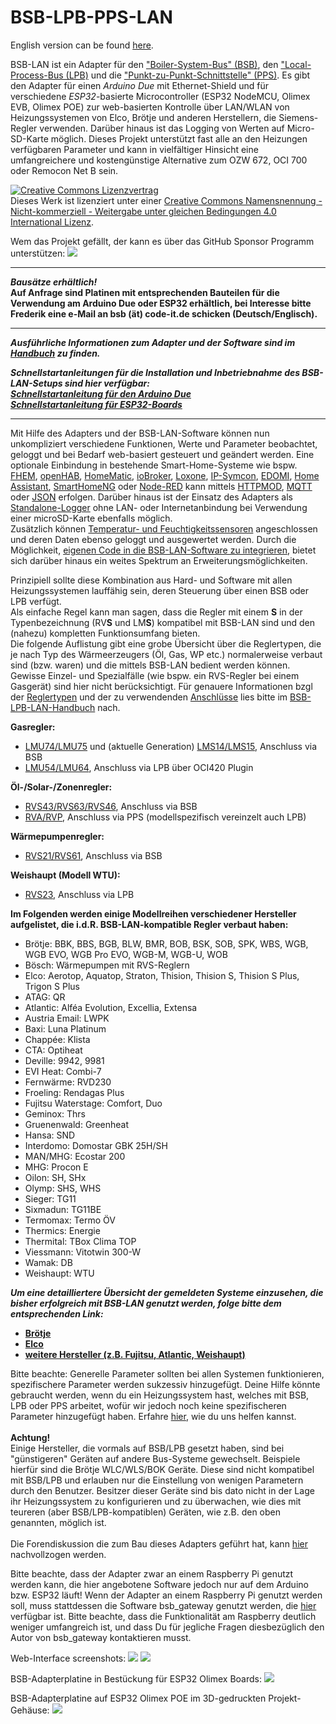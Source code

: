 # BSB-LPB-PPS-LAN

English version can be found <A HREF="https://github.com/fredlcore/bsb_lan/blob/master/README.md">here</A>. 

BSB-LAN ist ein Adapter für den ["Boiler-System-Bus" (BSB)](https://1coderookie.github.io/BSB-LPB-LAN/kap10.html#1011-bsb), den ["Local-Process-Bus (LPB)](https://1coderookie.github.io/BSB-LPB-LAN/kap10.html#1012-lpb) und die ["Punkt-zu-Punkt-Schnittstelle" (PPS)](https://1coderookie.github.io/BSB-LPB-LAN/kap10.html#1013-pps-schnittstelle). Es gibt den Adapter für einen *Arduino Due* mit Ethernet-Shield und für verschiedene *ESP32*-basierte Microcontroller (ESP32 NodeMCU, Olimex EVB, Olimex POE) zur web-basierten Kontrolle über LAN/WLAN von Heizungssystemen von Elco, Brötje und anderen Herstellern, die Siemens-Regler verwenden. Darüber hinaus ist das Logging von Werten auf Micro-SD-Karte möglich. Dieses Projekt unterstützt fast alle an den Heizungen verfügbaren Parameter und kann in vielfältiger Hinsicht eine umfangreichere und kostengünstige Alternative zum OZW 672, OCI 700 oder Remocon Net B sein.

<a rel="license" href="http://creativecommons.org/licenses/by-nc-sa/4.0/"><img alt="Creative Commons Lizenzvertrag" style="border-width:0" src="https://i.creativecommons.org/l/by-nc-sa/4.0/88x31.png" /></a><br />Dieses Werk ist lizenziert unter einer <a rel="license" href="http://creativecommons.org/licenses/by-nc-sa/4.0/">Creative Commons Namensnennung - Nicht-kommerziell - Weitergabe unter gleichen Bedingungen 4.0 International Lizenz</a>.

Wem das Projekt gefällt, der kann es über das GitHub Sponsor Programm unterstützen: [![](https://img.shields.io/static/v1?label=Sponsor&message=%E2%9D%A4&logo=GitHub&color=%23fe8e86)](https://github.com/sponsors/fredlcore) 

---

***Bausätze erhältlich!***  
**Auf Anfrage sind Platinen mit entsprechenden Bauteilen für die Verwendung am Arduino Due oder ESP32 erhältlich, bei Interesse bitte Frederik eine e-Mail an bsb (ät) code-it.de schicken (Deutsch/Englisch).**  

---

***Ausführliche Informationen zum Adapter und der Software sind im [Handbuch](https://1coderookie.github.io/BSB-LPB-LAN/) zu finden.***  
   
***Schnellstartanleitungen für die Installation und Inbetriebnahme des BSB-LAN-Setups sind hier verfügbar:***  
***[Schnellstartanleitung für den Arduino Due](https://1coderookie.github.io/BSB-LPB-LAN/SSA_DUE.html)***  
***[Schnellstartanleitung für ESP32-Boards](https://1coderookie.github.io/BSB-LPB-LAN/SSA_ESP32.html)***  
     
---     
   
Mit Hilfe des Adapters und der BSB-LAN-Software können nun unkompliziert verschiedene Funktionen, Werte und Parameter beobachtet, geloggt und bei Bedarf web-basiert gesteuert und geändert werden.
Eine optionale Einbindung in bestehende Smart-Home-Systeme wie bspw. [FHEM](https://1coderookie.github.io/BSB-LPB-LAN/kap08.html#81-fhem), [openHAB](https://1coderookie.github.io/BSB-LPB-LAN/kap08.html#82-openhab), [HomeMatic](https://1coderookie.github.io/BSB-LPB-LAN/kap08.html#83-homematic-eq3), [ioBroker](https://1coderookie.github.io/BSB-LPB-LAN/kap08.html#84-iobroker), [Loxone](https://1coderookie.github.io/BSB-LPB-LAN/kap08.html#85-loxone), [IP-Symcon](https://1coderookie.github.io/BSB-LPB-LAN/kap08.html#86-ip-symcon), [EDOMI](https://1coderookie.github.io/BSB-LPB-LAN/kap08.html#810-edomi), [Home Assistant](https://1coderookie.github.io/BSB-LPB-LAN/kap08.html#811-home-assistant), [SmartHomeNG](https://1coderookie.github.io/BSB-LPB-LAN/kap08.html#812-smarthomeng) oder [Node-RED](https://1coderookie.github.io/BSB-LPB-LAN/kap08.html#813-node-red) kann mittels [HTTPMOD](https://1coderookie.github.io/BSB-LPB-LAN/kap08.html#812-einbindung-mittels-httpmod-modul), [MQTT](https://1coderookie.github.io/BSB-LPB-LAN/kap05.html#52-mqtt) oder [JSON](https://1coderookie.github.io/BSB-LPB-LAN/kap05.html#53-json) erfolgen. 
Darüber hinaus ist der Einsatz des Adapters als [Standalone-Logger](https://1coderookie.github.io/BSB-LPB-LAN/kap06.html#61-loggen-von-daten) ohne LAN- oder Internetanbindung bei Verwendung einer microSD-Karte ebenfalls möglich.  
Zusätzlich können [Temperatur- und Feuchtigkeitssensoren](https://1coderookie.github.io/BSB-LPB-LAN/kap07.html#71-verwendung-optionaler-sensoren-dht22-ds18b20-bme280) angeschlossen und deren Daten ebenso geloggt und ausgewertet werden. Durch die Möglichkeit, [eigenen Code in die BSB-LAN-Software zu integrieren](https://1coderookie.github.io/BSB-LPB-LAN/kap06.html#68-eigenen-code-in-bsb-lan-einbinden), bietet sich darüber hinaus ein weites Spektrum an Erweiterungsmöglichkeiten. 
   
Prinzipiell sollte diese Kombination aus Hard- und Software mit allen Heizungssystemen lauffähig sein, deren Steuerung über einen BSB oder LPB verfügt.  
Als einfache Regel kann man sagen, dass die Regler mit einem **S** in der Typenbezeichnung (RV**S** und LM**S**) kompatibel mit BSB-LAN sind und den (nahezu) kompletten Funktionsumfang bieten.  
Die folgende Auflistung gibt eine grobe Übersicht über die Reglertypen, die je nach Typ des Wärmeerzeugers (Öl, Gas, WP etc.) normalerweise verbaut sind (bzw. waren) und die mittels BSB-LAN bedient werden können. Gewisse Einzel- und Spezialfälle (wie bspw. ein RVS-Regler bei einem Gasgerät) sind hier nicht berücksichtigt. Für genauere Informationen bzgl der [Reglertypen](https://1coderookie.github.io/BSB-LPB-LAN/kap10.html#102-detaillierte-beschreibung-der-kompatiblen-regler) und der zu verwendenden [Anschlüsse](https://1coderookie.github.io/BSB-LPB-LAN/kap03.html#31-anschluss-des-adapters) lies bitte im [BSB-LPB-LAN-Handbuch](https://1coderookie.github.io/BSB-LPB-LAN/) nach.

**Gasregler:**  
- [LMU74/LMU75](https://1coderookie.github.io/BSB-LPB-LAN/kap10.html#10211-lmu-regler) und (aktuelle Generation) [LMS14/LMS15](https://1coderookie.github.io/BSB-LPB-LAN/kap10.html#10212-lms-regler), Anschluss via BSB  
- [LMU54/LMU64](https://1coderookie.github.io/BSB-LPB-LAN/kap10.html#10211-lmu-regler), Anschluss via LPB über OCI420 Plugin  
   
**Öl-/Solar-/Zonenregler:**  
- [RVS43/RVS63/RVS46](https://1coderookie.github.io/BSB-LPB-LAN/kap10.html#10222-rvs-regler), Anschluss via BSB  
- [RVA/RVP](https://1coderookie.github.io/BSB-LPB-LAN/kap10.html#10221-rva--und-rvp-regler), Anschluss via PPS (modellspezifisch vereinzelt auch LPB)  
   
**Wärmepumpenregler:**  
- [RVS21/RVS61](https://1coderookie.github.io/BSB-LPB-LAN/kap10.html#10222-rvs-regler), Anschluss via BSB  
   
**Weishaupt (Modell WTU):**  
- [RVS23](https://1coderookie.github.io/BSB-LPB-LAN/kap10.html#10222-rvs-regler), Anschluss via LPB      
  
**Im Folgenden werden einige Modellreihen verschiedener Hersteller aufgelistet, die i.d.R. BSB-LAN-kompatible Regler verbaut haben:**  
- Brötje: BBK, BBS, BGB, BLW, BMR, BOB, BSK, SOB, SPK, WBS, WGB, WGB EVO, WGB Pro EVO, WGB-M, WGB-U, WOB  
- Bösch: Wärmepumpen mit RVS-Reglern
- Elco: Aerotop, Aquatop, Straton, Thision, Thision S, Thision S Plus, Trigon S Plus  
- ATAG: QR  
- Atlantic: Alféa Evolution, Excellia, Extensa  
- Austria Email: LWPK  
- Baxi: Luna Platinum
- Chappée: Klista
- CTA: Optiheat  
- Deville: 9942, 9981
- EVI Heat: Combi-7
- Fernwärme: RVD230
- Froeling: Rendagas Plus
- Fujitsu Waterstage: Comfort, Duo
- Geminox: Thrs
- Gruenenwald: Greenheat
- Hansa: SND
- Interdomo: Domostar GBK 25H/SH
- MAN/MHG: Ecostar 200
- MHG: Procon E
- Oilon: SH, SHx
- Olymp: SHS, WHS
- Sieger: TG11
- Sixmadun: TG11BE
- Termomax: Termo ÖV
- Thermics: Energie
- Thermital: TBox Clima TOP
- Viessmann: Vitotwin 300-W
- Wamak: DB
- Weishaupt: WTU
   
***Um eine detailliertere Übersicht der gemeldeten Systeme einzusehen, die bisher erfolgreich mit BSB-LAN genutzt werden, folge bitte dem entsprechenden Link:***  
- **[Brötje](https://1coderookie.github.io/BSB-LPB-LAN/kap11.html#111-brötje)**
- **[Elco](https://1coderookie.github.io/BSB-LPB-LAN/kap11.html#112-elco)**
- **[weitere Hersteller (z.B. Fujitsu, Atlantic, Weishaupt)](https://1coderookie.github.io/BSB-LPB-LAN/kap11.html#113-weitere-hersteller)**      
   
Bitte beachte: Generelle Parameter sollten bei allen Systemen funktionieren, spezifischere Parameter werden sukzessiv hinzugefügt. Deine Hilfe könnte gebraucht werden, wenn du ein Heizungssystem hast, welches mit BSB, LPB oder PPS arbeitet, wofür wir jedoch noch keine spezifischeren Parameter hinzugefügt haben. Erfahre <A HREF="https://github.com/fredlcore/bsb_lan/blob/master/FAQ_de.md#mein-heizungssystem-verf%C3%BCgt-%C3%BCber-parameter-die-von-der-software-bisher-nicht-unterst%C3%BCtzt-werden-kann-ich-behilflich-sein-diese-parameter-hinzuzuf%C3%BCgen">hier</A>, wie du uns helfen kannst.
<BR><BR>
<B>Achtung!</B><BR>
Einige Hersteller, die vormals auf BSB/LPB gesetzt haben, sind bei "günstigeren" Geräten auf andere Bus-Systeme gewechselt. Beispiele hierfür sind die Brötje WLC/WLS/BOK Geräte. Diese sind nicht kompatibel mit BSB/LPB und erlauben nur die Einstellung von wenigen Parametern durch den Benutzer. Besitzer dieser Geräte sind bis dato nicht in der Lage ihr Heizungssystem zu konfigurieren und zu überwachen, wie dies mit teureren (aber BSB/LPB-kompatiblen) Geräten, wie z.B. den oben genannten, möglich ist.
<BR><BR>
Die Forendiskussion die zum Bau dieses Adapters geführt hat, kann <A HREF="https://forum.fhem.de/index.php?topic=29762.new;topicseen#new">hier</A> nachvollzogen werden.<BR>

Bitte beachte, dass der Adapter zwar an einem Raspberry Pi genutzt werden kann, die hier angebotene Software jedoch nur auf dem Arduino bzw. ESP32 läuft! Wenn der Adapter an einem Raspberry Pi genutzt werden soll, muss stattdessen die Software bsb_gateway genutzt werden, die <A HREF="https://github.com/loehnertj/bsbgateway">hier</A> verfügbar ist. Bitte beachte, dass die Funktionalität am Raspberry deutlich weniger umfangreich ist, und dass Du für jegliche Fragen diesbezüglich den Autor von bsb_gateway kontaktieren musst.

Web-Interface screenshots:
<img src="https://github.com/fredlcore/bsb_lan/blob/master/BSB_LAN/schematics/Web-Interface.png" size="50%">
<img src="https://github.com/fredlcore/bsb_lan/blob/master/BSB_LAN/schematics/Web-Interface2.png" size="50%">

BSB-Adapterplatine in Bestückung für ESP32 Olimex Boards:
<img src="https://github.com/fredlcore/bsb_lan/blob/master/BSB_LAN/schematics/Logic%20Level%20Adapter.jpg" size="50%">

BSB-Adapterplatine auf ESP32 Olimex POE im 3D-gedruckten Projekt-Gehäuse:
<img src="https://github.com/fredlcore/bsb_lan/blob/master/BSB_LAN/schematics/Logic%20Level%20Adapter%20in%20Case.jpg" size="50%">
